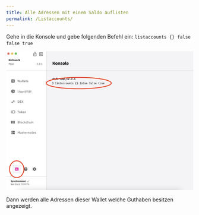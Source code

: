 ```yaml
---
title: Alle Adressen mit einem Saldo auflisten
permalink: /Listaccounts/
---
```


Gehe in die Konsole und gebe folgenden Befehl ein: `listaccounts {} false false true`

![](../media/Photo_2021-03-14_13-24-17.jpg)

Dann werden alle Adressen dieser Wallet welche Guthaben besitzen angezeigt.
